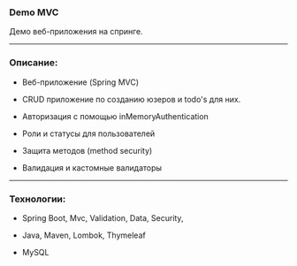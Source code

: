 ### Demo MVC

Демо веб-приложения на спринге.

-----

### **Описание:**

- Веб-приложение (Spring MVC)

- CRUD приложение по созданию юзеров и todo's для них.

- Авторизация с помощью inMemoryAuthentication

- Роли и статусы для пользователей

- Защита методов (method security) 

- Валидация и кастомные валидаторы

-----

### **Технологии:**

- Spring Boot, Mvc, Validation, Data, Security, 

- Java, Maven, Lombok, Thymeleaf

- MySQL

